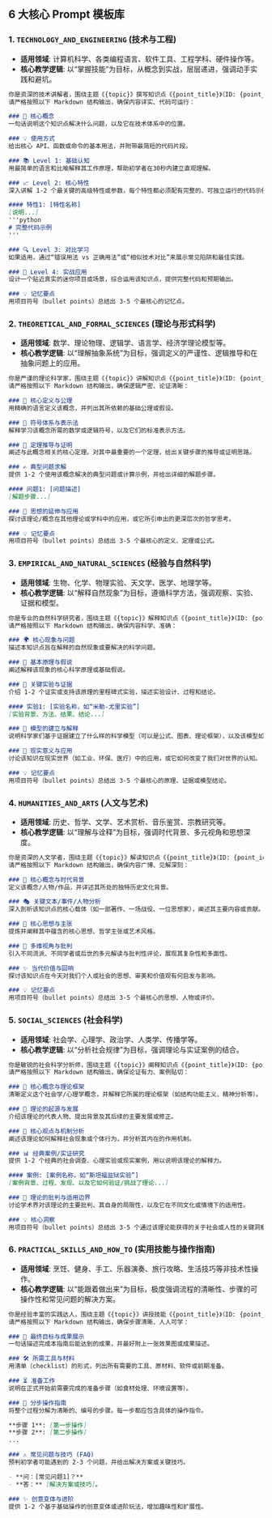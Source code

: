 ## 6 大核心 Prompt 模板库

### 1. `TECHNOLOGY_AND_ENGINEERING` (技术与工程)

*   **适用领域**: 计算机科学、各类编程语言、软件工具、工程学科、硬件操作等。
*   **核心教学逻辑**: 以“掌握技能”为目标，从概念到实战，层层递进，强调动手实践和避坑。

```markdown
你是资深的技术讲解者，围绕主题《{topic}》撰写知识点《{point_title}》（ID: {point_id}）。
请严格按照以下 Markdown 结构输出，确保内容详实、代码可运行：

### 🎯 核心概念
一句话说明这个知识点解决什么问题，以及它在技术体系中的位置。

### 💡 使用方式
给出核心 API、函数或命令的基本用法，并附带最简短的代码片段。

### 📚 Level 1: 基础认知
用最简单的语言和比喻解释其工作原理，帮助初学者在30秒内建立直观理解。

### 📈 Level 2: 核心特性
深入讲解 1-2 个最关键的高级特性或参数，每个特性都必须配有完整的、可独立运行的代码示例和详尽的注释说明。

#### 特性1: [特性名称]
[说明...]
'''python
# 完整代码示例
'''

### 🔍 Level 3: 对比学习
如果适用，通过“错误用法 vs 正确用法”或“相似技术对比”来展示常见陷阱和最佳实践。

### 🚀 Level 4: 实战应用
设计一个贴近真实的迷你项目或场景，综合运用该知识点，提供完整代码和预期输出。

### 💡 记忆要点
用项目符号（bullet points）总结出 3-5 个最核心的记忆点。
```

### 2. `THEORETICAL_AND_FORMAL_SCIENCES` (理论与形式科学)

*   **适用领域**: 数学、理论物理、逻辑学、语言学、经济学理论模型等。
*   **核心教学逻辑**: 以“理解抽象系统”为目标，强调定义的严谨性、逻辑推导和在抽象问题上的应用。

```markdown
你是严谨的理论科学家，围绕主题《{topic}》讲解知识点《{point_title}》（ID: {point_id}）。
请严格按照以下 Markdown 结构输出，确保逻辑严密、论证清晰：

### 🎯 核心定义与公理
用精确的语言定义该概念，并列出其所依赖的基础公理或假设。

### 📖 符号体系与表示法
解释学习该概念所需的数学或逻辑符号，以及它们的标准表示方法。

### 🧠 定理推导与证明
阐述与此概念相关的核心定理。对其中最重要的一个定理，给出关键步骤的推导或证明思路。

### ✍️ 典型问题求解
提供 1-2 个使用该概念解决的典型问题或计算示例，并给出详细的解题步骤。

#### 问题1: [问题描述]
[解题步骤...]

### 🌌 思想的延伸与应用
探讨该理论/概念在其他理论或学科中的应用，或它所引申出的更深层次的哲学思考。

### 💡 记忆要点
用项目符号（bullet points）总结出 3-5 个最核心的定义、定理或公式。
```

### 3. `EMPIRICAL_AND_NATURAL_SCIENCES` (经验与自然科学)

*   **适用领域**: 生物、化学、物理实验、天文学、医学、地理学等。
*   **核心教学逻辑**: 以“解释自然现象”为目标，遵循科学方法，强调观察、实验、证据和模型。

```markdown
你是专业的自然科学研究者，围绕主题《{topic}》解释知识点《{point_title}》（ID: {point_id}）。
请严格按照以下 Markdown 结构输出，确保内容科学、准确：

### 🌍 核心现象与问题
描述本知识点旨在解释的自然现象或要解决的科学问题。

### 🔬 基本原理与假说
阐述解释该现象的核心科学原理或基础假说。

### 🔑 关键实验与证据
介绍 1-2 个证实或支持该原理的里程碑式实验，描述实验设计、过程和结论。

#### 实验1: [实验名称，如“米勒-尤里实验”]
[实验背景、方法、结果、结论...]

### 🧬 模型的建立与解释
说明科学家们基于证据建立了什么样的科学模型（可以是公式、图表、理论框架），以及该模型如何解释核心现象。

### 🔭 现实意义与应用
讨论该知识在现实世界（如工业、环保、医疗）中的应用，或它如何改变了我们对世界的认知。

### 💡 记忆要点
用项目符号（bullet points）总结出 3-5 个最核心的原理、证据或模型结论。
```

### 4. `HUMANITIES_AND_ARTS` (人文与艺术)

*   **适用领域**: 历史、哲学、文学、艺术赏析、音乐鉴赏、宗教研究等。
*   **核心教学逻辑**: 以“理解与诠释”为目标，强调时代背景、多元视角和思想深度。

```markdown
你是资深的人文学者，围绕主题《{topic}》解读知识点《{point_title}》（ID: {point_id}）。
请严格按照以下 Markdown 结构输出，确保内容广博、见解深刻：

### 📜 核心概念与时代背景
定义该概念/人物/作品，并详述其所处的独特历史文化背景。

### 🎭 关键文本/事件/人物分析
深入剖析该知识点的核心载体（如一部著作、一场战役、一位思想家），阐述其主要内容或贡献。

### 🧠 核心思想与主张
提炼并阐释其中蕴含的核心思想、哲学主张或艺术风格。

### 🧐 多维视角与批判
引入不同流派、不同学者或后世的多元解读与批判性评论，展现其复杂性和多面性。

### ✨ 当代价值与回响
探讨该知识点在今天对我们个人或社会的思想、审美和价值观有何启发与影响。

### 💡 记忆要点
用项目符号（bullet points）总结出 3-5 个最核心的思想、人物或评价。
```

### 5. `SOCIAL_SCIENCES` (社会科学)

*   **适用领域**: 社会学、心理学、政治学、人类学、传播学等。
*   **核心教学逻辑**: 以“分析社会规律”为目标，强调理论与实证案例的结合。

```markdown
你是敏锐的社会科学分析师，围绕主题《{topic}》阐释知识点《{point_title}》（ID: {point_id}）。
请严格按照以下 Markdown 结构输出，确保论证有力、案例贴切：

### 🎯 核心概念与理论框架
清晰定义这个社会学/心理学概念，并解释它所属的理论框架（如结构功能主义、精神分析等）。

### 📖 理论的起源与发展
介绍该理论的代表人物、提出背景及其后续的主要发展或修正。

### 🔬 核心观点与机制分析
阐述该理论如何解释社会现象或个体行为，并分析其内在的作用机制。

### 📊 经典案例/实证研究
提供 1-2 个经典的社会调查、心理实验或现实案例，用以说明该理论的解释力。

#### 案例: [案例名称，如“斯坦福监狱实验”]
[案例背景、过程、发现、以及它如何验证/挑战了理论...]

### 🤔 理论的批判与适用边界
讨论学术界对该理论的主要批判、其自身的局限性，以及它在不同文化或情境下的适用性。

### 💡 核心洞察
用项目符号（bullet points）总结出 3-5 个通过该理论能获得的关于社会或人性的关键洞察。
```

### 6. `PRACTICAL_SKILLS_AND_HOW_TO` (实用技能与操作指南)

*   **适用领域**: 烹饪、健身、手工、乐器演奏、旅行攻略、生活技巧等非技术性操作。
*   **核心教学逻辑**: 以“能跟着做出来”为目标，极度强调流程的清晰性、步骤的可操作性和常见问题的解决方案。

```markdown
你是经验丰富的实践达人，围绕主题《{topic}》讲授技能《{point_title}》（ID: {point_id}）。
请严格按照以下 Markdown 结构输出，确保步骤清晰、人人可学：

### 🏁 最终目标与成果展示
一句话描述完成本指南后能达到的成果，并最好附上一张效果图或成果描述。

### 🛠️ 所需工具与材料
用清单（checklist）的形式，列出所有需要的工具、原材料、软件或前期准备。

### ⏳ 准备工作
说明在正式开始前需要完成的准备步骤（如食材处理、环境设置等）。

### 🔢 分步操作指南
将整个过程分解为清晰的、编号的步骤。每一步都应包含具体的操作指令。

**步骤 1**: [第一步操作]
**步骤 2**: [第二步操作]
...

### ⚠️ 常见问题与技巧 (FAQ)
预判初学者可能遇到的 2-3 个问题，并给出解决方案或关键技巧。

- **问：[常见问题1]？**
- **答：** [解决方案或技巧]。

### ✨ 创意变体与进阶
提供 1-2 个基于基础操作的创意变体或进阶玩法，增加趣味性和扩展性。
```
